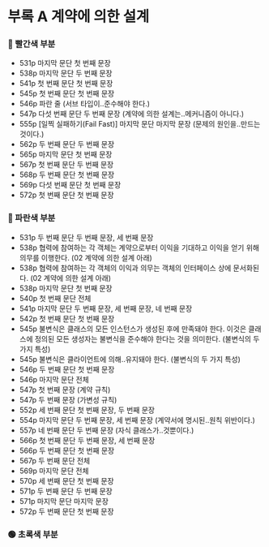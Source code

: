 # 부록 A 계약에 의한 설계

### 🔴 빨간색 부분
* 531p 마지막 문단 첫 번째 문장
* 538p 마지막 문단 두 번째 문장
* 541p 첫 번째 문단 첫 번째 문장
* 545p 첫 번째 문단 첫 번째 문장
* 546p 파란 줄 (서브 타입이..준수해야 한다.)
* 547p 다섯 번째 문단 두 번째 문장 (계약에 의한 설계는..메커니즘이 아니다.)
* 555p [일찍 실패하기(Fail Fast)] 마지막 문단 마지막 문장 (문제의 원인을..만드는 것이다.)
* 562p 두 번째 문단 두 번째 문장
* 565p 마지막 문단 첫 번째 문장
* 567p 첫 번째 문단 두 번째 문장
* 568p 두 번째 문단 첫 번째 문장
* 569p 다섯 번째 문단 첫 번째 문장
* 572p 첫 번째 문단 첫 번째 문장

### 🔵 파란색 부분
* 531p 두 번째 문단 두 번째 문장, 세 번째 문장
* 538p 협력에 참여하는 각 객체는 계약으로부터 이익을 기대하고 이익을 얻기 위해 의무를 이행한다. (02 계약에 의한 설계 아래)
* 538p 협력에 참여하는 각 객체의 이익과 의무는 객체의 인터페이스 상에 문서화된다. (02 계약에 의한 설계 아래)
* 538p 마지막 문단 첫 번째 문장
* 540p 첫 번째 문단 전체
* 541p 마지막 문단 두 번째 문장, 세 번째 문장, 네 번째 문장
* 542p 첫 번째 문단 첫 번째 문장
* 545p 불변식은 클래스의 모든 인스턴스가 생성된 후에 만족돼야 한다. 이것은 클래스에 정의된 모든 생성자는 불변식을 준수해야 한다는 것을 의미한다. (불변식의 두 가지 특성)
* 545p 불변식은 클라이언트에 의해..유지돼야 한다. (불변식의 두 가지 특성)
* 546p 두 번째 문단 첫 번째 문장
* 546p 마지막 문단 전체
* 547p 첫 번째 문장 (계약 규칙)
* 547p 두 번째 문장 (가변성 규칙)
* 552p 세 번째 문단 첫 번째 문장, 두 번째 문장
* 554p 마지막 문단 두 번째 문장, 세 번째 문장 (계약서에 명시된..원칙 위반이다.)
* 557p 네 번째 문단 두 번째 문장 (자식 클래스가..것뿐이다.)
* 566p 첫 번째 문단 두 번째 문장, 세 번째 문장
* 566p 두 번째 문단 첫 번째 문장
* 567p 두 번째 문단 전체
* 569p 마지막 문단 전체
* 570p 세 번째 문단 첫 번째 문장
* 571p 두 번째 문단 두 번째 문장
* 571p 마지막 문단 마지막 문장
* 572p 두 번째 문단 첫 번째 문장

### 🟢 초록색 부분
